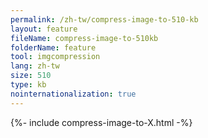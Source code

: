 ```yaml
---
permalink: /zh-tw/compress-image-to-510-kb
layout: feature
fileName: compress-image-to-510kb
folderName: feature
tool: imgcompression
lang: zh-tw
size: 510
type: kb
nointernationalization: true
---
```

{%- include compress-image-to-X.html -%}       
